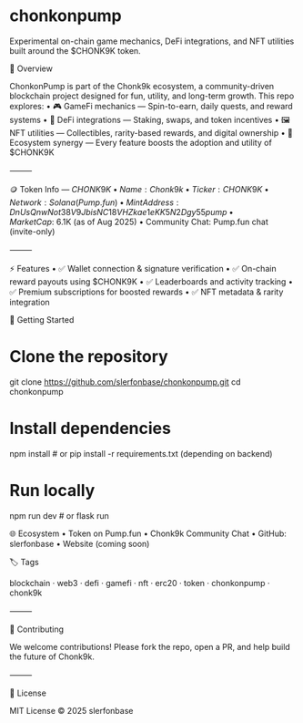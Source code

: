 # chonkonpump
Experimental on-chain game mechanics, DeFi integrations, and NFT utilities built around the $CHONK9K token.

📖 Overview

ChonkonPump is part of the Chonk9k ecosystem, a community-driven blockchain project designed for fun, utility, and long-term growth.
This repo explores:
	•	🎮 GameFi mechanics — Spin-to-earn, daily quests, and reward systems
	•	💸 DeFi integrations — Staking, swaps, and token incentives
	•	🖼 NFT utilities — Collectibles, rarity-based rewards, and digital ownership
	•	🔗 Ecosystem synergy — Every feature boosts the adoption and utility of $CHONK9K

⸻

🪙 Token Info — $CHONK9K
	•	Name: Chonk9k
	•	Ticker: CHONK9K
	•	Network: Solana (Pump.fun)
	•	Mint Address: DnUsQnwNot38V9JbisNC18VHZkae1eKK5N2Dgy55pump
	•	Market Cap: ~$6.1K (as of Aug 2025)
	•	Community Chat: Pump.fun chat (invite-only)

⸻

⚡ Features
	•	✅ Wallet connection & signature verification
	•	✅ On-chain reward payouts using $CHONK9K
	•	✅ Leaderboards and activity tracking
	•	✅ Premium subscriptions for boosted rewards
	•	✅ NFT metadata & rarity integration


🚀 Getting Started
# Clone the repository
git clone https://github.com/slerfonbase/chonkonpump.git
cd chonkonpump

# Install dependencies
npm install  # or pip install -r requirements.txt (depending on backend)

# Run locally
npm run dev  # or flask run


🌐 Ecosystem
	•	Token on Pump.fun
	•	Chonk9k Community Chat
	•	GitHub: slerfonbase
	•	Website (coming soon)


🏷 Tags

blockchain · web3 · defi · gamefi · nft · erc20 · token · chonkonpump · chonk9k

⸻

🤝 Contributing

We welcome contributions! Please fork the repo, open a PR, and help build the future of Chonk9k.

⸻

📜 License

MIT License © 2025 slerfonbase
